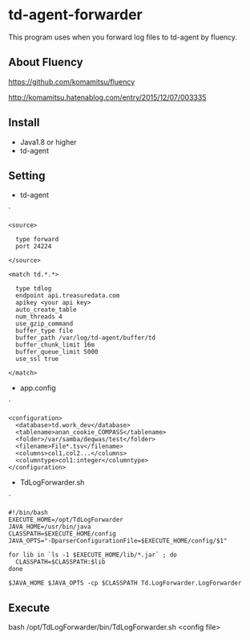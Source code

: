 # td-agent-forwarder

This program uses when you forward log files to td-agent by fluency.

## About Fluency
https://github.com/komamitsu/fluency

http://komamitsu.hatenablog.com/entry/2015/12/07/003335

## Install
- Java1.8 or higher
- td-agent

## Setting
- td-agent

`

    <source>
    
      type forward  
      port 24224  
    
    </source>
    
    <match td.*.*>    
    
      type tdlog
      endpoint api.treasuredata.com
      apikey <your api key>
      auto_create_table  
      num_threads 4 
      use_gzip_command  
      buffer_type file  
      buffer_path /var/log/td-agent/buffer/td  
      buffer_chunk_limit 16m  
      buffer_queue_limit 5000  
      use_ssl true  
    
    </match>  

- app.config

`
    
    <configuration>
      <database>td.work_dev</database>
      <tablename>anan_cookie_COMPASS</tablename>
      <folder>/var/samba/deqwas/test</folder>
      <filename>File*.tsv</filename>
      <columns>col1,col2...</columns>
      <columntype>col1:integer</columntype>
    </configuration>
    

- TdLogForwarder.sh

`

    #!/bin/bash
    EXECUTE_HOME=/opt/TdLogForwarder
    JAVA_HOME=/usr/bin/java
    CLASSPATH=$EXECUTE_HOME/config
    JAVA_OPTS="-DparserConfigurationFile=$EXECUTE_HOME/config/$1"
    
    for lib in `ls -1 $EXECUTE_HOME/lib/*.jar` ; do
      CLASSPATH=$CLASSPATH:$lib
    done
    
    $JAVA_HOME $JAVA_OPTS -cp $CLASSPATH Td.LogForwarder.LogForwarder

## Execute
bash /opt/TdLogForwarder/bin/TdLogForwarder.sh \<config file\>
